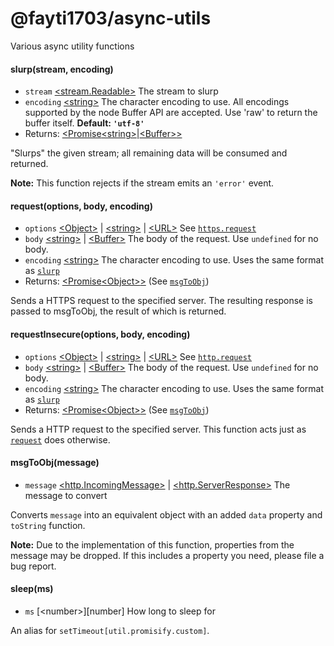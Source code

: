 # @fayti1703/async-utils
Various async utility functions

#### slurp(stream, encoding)
* `stream` [<stream.Readable\>][stream_readable] The stream to slurp
* `encoding` [<string\>][string] The character encoding to use. All encodings supported by the node Buffer API are accepted. Use 'raw' to return the buffer itself. **Default: `'utf-8'`**
* Returns: [<Promise][Promise][<string\>][string]|[<Buffer\>][buffer][\>][Promise]

"Slurps" the given stream; all remaining data will be consumed and returned.

**Note:** This function rejects if the stream emits an `'error'` event.

#### request(options, body, encoding)
* `options` [<Object\>][object] | [<string\>][string] | [<URL\>][url] See [`https.request`](https://nodejs.org/api/https.html#https_https_request_options_callback)
* `body` [<string\>][string] | [<Buffer\>][buffer] The body of the request. Use `undefined` for no body.
* `encoding` [<string\>][string] The character encoding to use. Uses the same format as [`slurp`](#slurpstream-encoding)
* Returns: [<Promise][Promise][<Object\>][Object][\>][Promise] (See [`msgToObj`](#msgtoobjmessage))

Sends a HTTPS request to the specified server. The resulting response is passed to msgToObj, the result of which is returned.

#### requestInsecure(options, body, encoding)
* `options` [<Object\>][object] | [<string\>][string] | [<URL\>][url] See [`http.request`](https://nodejs.org/api/http.html#http_http_request_options_callback)
* `body` [<string\>][string] | [<Buffer\>][buffer] The body of the request. Use `undefined` for no body.
* `encoding` [<string\>][string] The character encoding to use. Uses the same format as [`slurp`](#slurpstream-encoding)
* Returns: [<Promise][Promise][<Object\>][Object][\>][Promise] (See [`msgToObj`](#msgtoobjmessage))

Sends a HTTP request to the specified server. This function acts just as [`request`](#requestoptions-body-encoding) does otherwise.

#### msgToObj(message)
* `message` [<http.IncomingMessage\>][http_incomingmessage] | [<http.ServerResponse>][http_serverresponse] The message to convert

Converts `message` into an equivalent object with an added `data` property and `toString` function.

**Note:** Due to the implementation of this function, properties from the message may be dropped. If this includes a property you need, please file a bug report.

#### sleep(ms)
* `ms` [<number\>][number] How long to sleep for

An alias for `setTimeout[util.promisify.custom]`.

[stream_readable]: https://nodejs.org/api/stream.html#stream_class_stream_readable
[string]: https://developer.mozilla.org/en-US/docs/Web/JavaScript/Data_structures#String_type
[buffer]: https://nodejs.org/api/buffer.html#buffer_class_buffer
[Object]: https://developer.mozilla.org/en-US/docs/Web/JavaScript/Reference/Global_Objects/Object
[Promise]:https://developer.mozilla.org/en-US/docs/Web/JavaScript/Reference/Global_Objects/Promise
[url]: https://nodejs.org/api/url.html#url_the_whatwg_url_api
[http_incomingmessage]: https://nodejs.org/api/http.html#http_class_http_incomingmessage
[http_serverresponse]: https://nodejs.org/api/http.html#http_class_http_serverresponse
